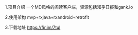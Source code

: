 1.项目介绍
一个MD风格的阅读客户端，资源包括知乎日报和gank.io

2.使用架构
mvp+rxjava+rxandroid+retrofit

3.下载地址
https://fir.im/7tul
